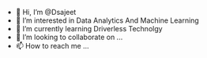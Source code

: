- 👋 Hi, I’m @Dsajeet
- 👀 I’m interested in Data Analytics And Machine Learning
- 🌱 I’m currently learning Driverless Technolgy
- 💞️ I’m looking to collaborate on ...
- 📫 How to reach me ...

<!---
Dsajeet/Dsajeet is a ✨ special ✨ repository because its `README.md` (this file) appears on your GitHub profile.
You can click the Preview link to take a look at your changes.
--->
